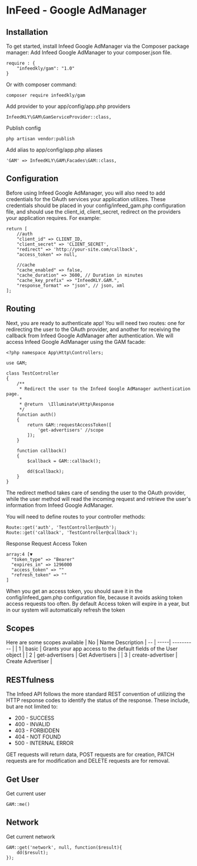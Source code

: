 # InFeed - Google AdManager

## Installation
To get started, install Infeed Google AdManager via the Composer package manager:
Add Infeed Google AdManager to your composer.json file.
```
require : {
    "infeedkly/gam": "1.0"
}
```

Or with composer command:
```
composer require infeedkly/gam
```

Add provider to your app/config/app.php providers
```
InfeedKLY\GAM\GamServiceProvider::class,
```

Publish config
```
php artisan vendor:publish
```

Add alias to app/config/app.php aliases
```
'GAM' => InfeedKLY\GAM\Facades\GAM::class,
```

## Configuration
Before using Infeed Google AdManager, you will also need to add credentials for the OAuth services your application utilizes. These credentials should be placed in your config/infeed_gam.php configuration file, and should use the client_id, client_secret, redirect on the providers your application requires. For example:
```
return [
    //auth
    "client_id" => CLIENT_ID,
    "client_secret" => 'CLIENT_SECRET',
    "redirect" => 'http://your-site.com/callback',    
    "access_token" => null,
    
    //cache
    "cache_enabled" => false,
    "cache_duration" => 3600, // Duration in minutes
    "cache_key_prefix" => "InfeedKLY.GAM.",
    "response_format" => "json", // json, xml
];
```

## Routing
Next, you are ready to authenticate app! You will need two routes: one for redirecting the user to the OAuth provider, and another for receiving the callback from Infeed Google AdManager after authentication. We will access Infeed Google AdManager using the GAM facade:
```
<?php namespace App\Http\Controllers;

use GAM;

class TestController 
{
    /**
     * Redirect the user to the Infeed Google AdManager authentication page.
     *
     * @return  \Illuminate\Http\Response
     */
    function auth()
    {
        return GAM::requestAccessToken([
            'get-advertisers' //scope
        ]);
    }
    
    function callback()
    {
        $callback = GAM::callback();
        
        dd($callback);
    }
}
```

The redirect method takes care of sending the user to the OAuth provider, while the user method will read the incoming request and retrieve the user's information from Infeed Google AdManager.

You will need to define routes to your controller methods:
```
Route::get('auth', 'TestController@auth');
Route::get('callback', 'TestController@callback');
```

Response Request Access Token
```
array:4 [▼
  "token_type" => "Bearer"
  "expires_in" => 1296000
  "access_token" => ""
  "refresh_token" => ""
]
```

When you get an access token, you should save it in the config/infeed_gam.php configuration file, because it avoids asking token access requests too often. By default Access token will expire in a year, but in our system will automatically refresh the token

## Scopes
Here are some scopes available
| No |	Name	Description
| -- | -----| ---------- |
| 1  |	basic |	Grants your app access to the default fields of the User object |
| 2	 | get-advertisers |	Get Advertisers |
| 3	 | create-advertiser |	Create Advertiser |

## RESTfulness
The Infeed API follows the more standard REST convention of utilizing the HTTP response codes to identify the status of the response. These include, but are not limited to:

* 200 - SUCCESS
* 400 - INVALID
* 403 - FORBIDDEN
* 404 - NOT FOUND
* 500 - INTERNAL ERROR

GET requests will return data, POST requests are for creation, PATCH requests are for modification and DELETE requests are for removal.


## Get User
Get current user
```
GAM::me()
```

## Network
Get current network
```
GAM::get('network', null, function($result){
    dd($result);
});
```







